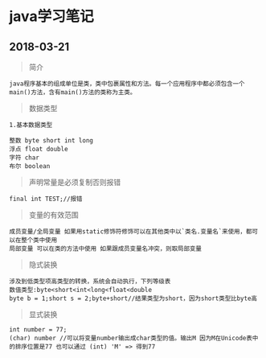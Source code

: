 # java学习笔记

## 2018-03-21

>简介

    java程序基本的组成单位是类，类中包裹属性和方法。每一个应用程序中都必须包含一个main()方法，含有main()方法的类称为主类。

>数据类型

    1.基本数据类型

    整数 byte short int long
    浮点 float double
    字符 char
    布尔 boolean

>声明常量是必须复制否则报错

    final int TEST;//报错

>变量的有效范围

    成员变量/全局变量 如果用static修饰符修饰可以在其他类中以`类名.变量名`来使用，都可以在整个类中使用
    局部变量 可以在类的方法中使用 如果跟成员变量名冲突，则取局部变量

>隐式装换

    涉及到低类型项高类型的转换，系统会自动执行，下列等级表
    数值类型:byte<short<int<long<float<double
    byte b = 1;short s = 2;byte+short//结果类型为short，因为short类型比byte高

>显式装换

    int number = 77;
    (char) number //可以将变量number输出成char类型的值。输出M 因为M在Unicode表中的排序位置是77 也可以通过 (int) 'M' => 得到77